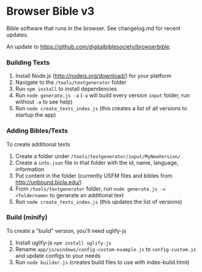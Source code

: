 # Browser Bible v3 #

Bible software that runs in the browser. See changelog.md for recent updates.

An update to https://github.com/digitalbiblesociety/browserbible.

### Building Texts ###

1. Install Node.js (http://nodejs.org/download/) for your platform
2. Navigate to the `/tools/textgenerator` folder
3. Run `npm install` to install dependencies
4. Run `node generate.js -a` (`-a` will build every version `input` folder, run without `-a` to see help)
5. Run `node create_texts_index.js` (this creates a list of all versions to startup the app)

### Adding Bibles/Texts ###

To create additional texts

1. Create a folder under `/tools/textgenerator/input/MyNewVersion/`
2. Create a `info.json` file in that folder with the id, name, language, information
3. Put content in the folder (currently USFM files and bibles from http://unbound.biola.edu/)
4. From `/tools/textgenerator` folder, run `node generate.js -v <foldername>` to generate an additional text
5. Run `node create_texts_index.js` (this updates the list of versions)

### Build (minify) ###

To create a "build" version, you'll need uglify-js

1. Install uglify-js `npm install uglify-js`
2. Rename `app/js/windows/config-custom-example.js` to `config-custom.js` and update configs to your needs
3. Run `node builder.js` (creates build files to use with index-build.html)
